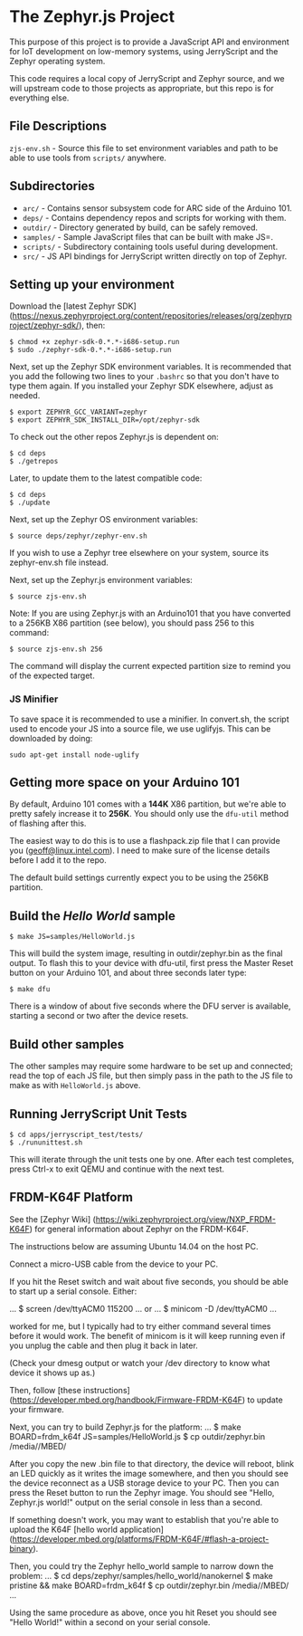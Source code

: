 # The Zephyr.js Project

This purpose of this project is to provide a JavaScript API and environment
for IoT development on low-memory systems, using JerryScript and the Zephyr
operating system.

This code requires a local copy of JerryScript and Zephyr source, and we
will upstream code to those projects as appropriate, but this repo is for
everything else.

## File Descriptions
```zjs-env.sh``` - Source this file to set environment variables and path to be
able to use tools from ```scripts/``` anywhere.

## Subdirectories
- ```arc/``` - Contains sensor subsystem code for ARC side of the Arduino 101.
- ```deps/``` - Contains dependency repos and scripts for working with them.
- ```outdir/``` - Directory generated by build, can be safely removed.
- ```samples/``` - Sample JavaScript files that can be built with make JS=<path>.
- ```scripts/``` - Subdirectory containing tools useful during development.
- ```src/``` - JS API bindings for JerryScript written directly on top of Zephyr.

## Setting up your environment
Download the [latest Zephyr SDK] (https://nexus.zephyrproject.org/content/repositories/releases/org/zephyrproject/zephyr-sdk/), then:
```
$ chmod +x zephyr-sdk-0.*.*-i686-setup.run
$ sudo ./zephyr-sdk-0.*.*-i686-setup.run
```

Next, set up the Zephyr SDK environment variables. It is recommended that you
add the following two lines to your ```.bashrc``` so that you don't have to type
them again. If you installed your Zephyr SDK elsewhere, adjust as needed.
```
$ export ZEPHYR_GCC_VARIANT=zephyr
$ export ZEPHYR_SDK_INSTALL_DIR=/opt/zephyr-sdk
```

To check out the other repos Zephyr.js is dependent on:

```
$ cd deps
$ ./getrepos
```

Later, to update them to the latest compatible code:
```
$ cd deps
$ ./update
```

Next, set up the Zephyr OS environment variables:
```
$ source deps/zephyr/zephyr-env.sh
```

If you wish to use a Zephyr tree elsewhere on your system, source its
zephyr-env.sh file instead.

Next, set up the Zephyr.js environment variables:
```
$ source zjs-env.sh
```

Note: If you are using Zephyr.js with an Arduino101 that you have converted to
a 256KB X86 partition (see below), you should pass 256 to this command:
```
$ source zjs-env.sh 256
```

The command will display the current expected partition size to remind you of
the expected target.

### JS Minifier

To save space it is recommended to use a minifier. In convert.sh, the script used
to encode your JS into a source file, we use uglifyjs. This can be downloaded by
doing:
```
sudo apt-get install node-uglify
```

## Getting more space on your Arduino 101
By default, Arduino 101 comes with a **144K** X86 partition, but we're able to
pretty safely increase it to **256K**. You should only use the ```dfu-util```
method of flashing after this.

The easiest way to do this is to use a flashpack.zip file that I can provide
you (geoff@linux.intel.com). I need to make sure of the license details before
I add it to the repo.

The default build settings currently expect you to be using the 256KB partition.

## Build the *Hello World* sample
```
$ make JS=samples/HelloWorld.js
```

This will build the system image, resulting in outdir/zephyr.bin as the final
output. To flash this to your device with dfu-util, first press the Master Reset
button on your Arduino 101, and about three seconds later type:

```
$ make dfu
```

There is a window of about five seconds where the DFU server is available,
starting a second or two after the device resets.

## Build other samples
The other samples may require some hardware to be set up and connected; read
the top of each JS file, but then simply pass in the path to the JS file to make
as with ```HelloWorld.js``` above.

## Running JerryScript Unit Tests
```
$ cd apps/jerryscript_test/tests/
$ ./rununittest.sh
```

This will iterate through the unit tests one by one. After each test completes,
press Ctrl-x to exit QEMU and continue with the next test.

## FRDM-K64F Platform

See the [Zephyr Wiki] (https://wiki.zephyrproject.org/view/NXP_FRDM-K64F) for general information about Zephyr on the FRDM-K64F.

The instructions below are assuming Ubuntu 14.04 on the host PC.

Connect a micro-USB cable from the device to your PC.

If you hit the Reset switch and wait about five seconds, you should be able to
start up a serial console. Either:

...
$ screen /dev/ttyACM0 115200
...
or
...
$ minicom -D /dev/ttyACM0
...

worked for me, but I typically had to try either command several times before it
would work. The benefit of minicom is it will keep running even if you unplug
the cable and then plug it back in later.

(Check your dmesg output or watch your /dev directory to know what device it
shows up as.)

Then, follow [these instructions] (https://developer.mbed.org/handbook/Firmware-FRDM-K64F) to update your firmware.

Next, you can try to build Zephyr.js for the platform:
...
$ make BOARD=frdm_k64f JS=samples/HelloWorld.js
$ cp outdir/zephyr.bin /media/<USERNAME>/MBED/

After you copy the new .bin file to that directory, the device will reboot,
blink an LED quickly as it writes the image somewhere, and then you should see
the device reconnect as a USB storage device to your PC. Then you can press the
Reset button to run the Zephyr image. You should see "Hello, Zephyr.js world!"
output on the serial console in less than a second.

If something doesn't work, you may want to establish that you're able to
upload the K64F [hello world application] (https://developer.mbed.org/platforms/FRDM-K64F/#flash-a-project-binary).

Then, you could try the Zephyr hello_world sample to narrow down the problem:
...
$ cd deps/zephyr/samples/hello_world/nanokernel
$ make pristine && make BOARD=frdm_k64f
$ cp outdir/zephyr.bin /media/<USERNAME>/MBED/
...

Using the same procedure as above, once you hit Reset you should see
"Hello World!" within a second on your serial console.
